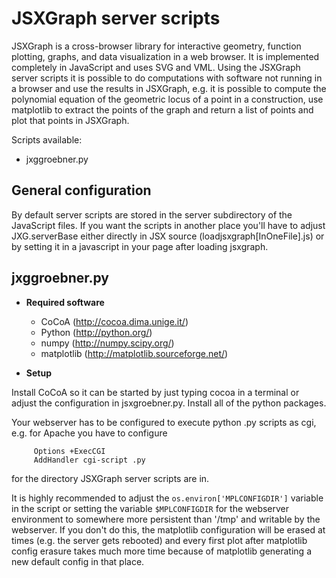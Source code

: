 # JSXGraph server scripts

JSXGraph is a cross-browser library for interactive geometry, function plotting,
graphs, and data visualization in a web browser. It is implemented completely in
JavaScript and uses SVG and VML.
Using the JSXGraph server scripts it is possible to do computations with software
not running in a browser and use the results in JSXGraph, e.g. it is possible to
compute the polynomial equation of the geometric locus of a point in a construction,
use matplotlib to extract the points of the graph and return a list of points and
plot that points in JSXGraph.

Scripts available:
  * jxggroebner.py

## General configuration

By default server scripts are stored in the server subdirectory of the JavaScript
files. If you want the scripts in another place you'll have to adjust
        JXG.serverBase
either directly in JSX source (loadjsxgraph[InOneFile].js) or by setting it in a
javascript in your page after loading jsxgraph.

## jxggroebner.py

 + **Required software**
 
   * CoCoA (http://cocoa.dima.unige.it/)
   * Python (http://python.org/)
   * numpy (http://numpy.scipy.org/)
   * matplotlib (http://matplotlib.sourceforge.net/)

 + **Setup**
 
 Install CoCoA so it can be started by just typing cocoa in a terminal or adjust
 the configuration in jsxgroebner.py. Install all of the python packages.

 Your webserver has to be configured to execute python .py scripts as cgi, e.g.
 for Apache you have to configure
 
         Options +ExecCGI
         AddHandler cgi-script .py
 
 for the directory JSXGraph server scripts are in.

 It is highly recommended to adjust the `os.environ['MPLCONFIGDIR']` variable in
 the script or setting the variable `$MPLCONFIGDIR` for the webserver environment
 to somewhere more persistent than '/tmp' and writable by the webserver. If you
 don't do this, the matplotlib configuration will be erased at times (e.g. the
 server gets rebooted) and every first plot after matplotlib config erasure
 takes much more time because of matplotlib generating a new default config in
 that place.
